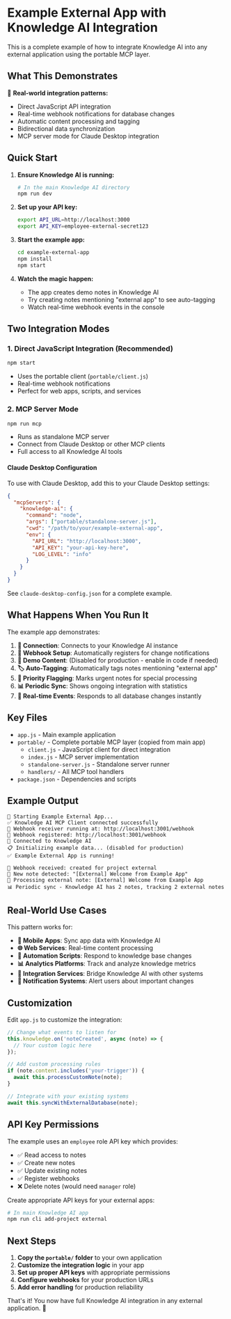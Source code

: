 # Example External App with Knowledge AI Integration

This is a complete example of how to integrate Knowledge AI into any external application using the portable MCP layer.

## What This Demonstrates

🎯 **Real-world integration patterns:**
- Direct JavaScript API integration
- Real-time webhook notifications for database changes
- Automatic content processing and tagging
- Bidirectional data synchronization
- MCP server mode for Claude Desktop integration

## Quick Start

1. **Ensure Knowledge AI is running:**
   ```bash
   # In the main Knowledge AI directory
   npm run dev
   ```

2. **Set up your API key:**
   ```bash
   export API_URL=http://localhost:3000
   export API_KEY=employee-external-secret123
   ```

3. **Start the example app:**
   ```bash
   cd example-external-app
   npm install
   npm start
   ```

4. **Watch the magic happen:**
   - The app creates demo notes in Knowledge AI
   - Try creating notes mentioning "external app" to see auto-tagging
   - Watch real-time webhook events in the console

## Two Integration Modes

### 1. Direct JavaScript Integration (Recommended)
```bash
npm start
```
- Uses the portable client (`portable/client.js`)
- Real-time webhook notifications
- Perfect for web apps, scripts, and services

### 2. MCP Server Mode  
```bash
npm run mcp
```
- Runs as standalone MCP server
- Connect from Claude Desktop or other MCP clients
- Full access to all Knowledge AI tools

#### Claude Desktop Configuration

To use with Claude Desktop, add this to your Claude Desktop settings:

```json
{
  "mcpServers": {
    "knowledge-ai": {
      "command": "node",
      "args": ["portable/standalone-server.js"],
      "cwd": "/path/to/your/example-external-app",
      "env": {
        "API_URL": "http://localhost:3000",
        "API_KEY": "your-api-key-here",
        "LOG_LEVEL": "info"
      }
    }
  }
}
```

See `claude-desktop-config.json` for a complete example.

## What Happens When You Run It

The example app demonstrates:

1. **🔗 Connection**: Connects to your Knowledge AI instance
2. **📡 Webhook Setup**: Automatically registers for change notifications  
3. **📝 Demo Content**: (Disabled for production - enable in code if needed)
4. **🏷️ Auto-Tagging**: Automatically tags notes mentioning "external app"
5. **🚨 Priority Flagging**: Marks urgent notes for special processing
6. **📊 Periodic Sync**: Shows ongoing integration with statistics
7. **🔄 Real-time Events**: Responds to all database changes instantly

## Key Files

- `app.js` - Main example application
- `portable/` - Complete portable MCP layer (copied from main app)
  - `client.js` - JavaScript client for direct integration
  - `index.js` - MCP server implementation
  - `standalone-server.js` - Standalone server runner
  - `handlers/` - All MCP tool handlers
- `package.json` - Dependencies and scripts

## Example Output

```
🚀 Starting Example External App...
✅ Knowledge AI MCP Client connected successfully
📡 Webhook receiver running at: http://localhost:3001/webhook
📡 Webhook registered: http://localhost:3001/webhook
🔗 Connected to Knowledge AI
📋 Initializing example data... (disabled for production)
✅ Example External App is running!

📡 Webhook received: created for project external
📝 New note detected: "[External] Welcome from Example App"
🔄 Processing external note: [External] Welcome from Example App
📊 Periodic sync - Knowledge AI has 2 notes, tracking 2 external notes
```

## Real-World Use Cases

This pattern works for:

- **📱 Mobile Apps**: Sync app data with Knowledge AI
- **🌐 Web Services**: Real-time content processing
- **🤖 Automation Scripts**: Respond to knowledge base changes
- **📊 Analytics Platforms**: Track and analyze knowledge metrics
- **🔄 Integration Services**: Bridge Knowledge AI with other systems
- **📧 Notification Systems**: Alert users about important changes

## Customization

Edit `app.js` to customize the integration:

```javascript
// Change what events to listen for
this.knowledge.on('noteCreated', async (note) => {
  // Your custom logic here
});

// Add custom processing rules  
if (note.content.includes('your-trigger')) {
  await this.processCustomNote(note);
}

// Integrate with your existing systems
await this.syncWithExternalDatabase(note);
```

## API Key Permissions

The example uses an `employee` role API key which provides:
- ✅ Read access to notes
- ✅ Create new notes  
- ✅ Update existing notes
- ✅ Register webhooks
- ❌ Delete notes (would need `manager` role)

Create appropriate API keys for your external apps:
```bash
# In main Knowledge AI app
npm run cli add-project external
```

## Next Steps

1. **Copy the `portable/` folder** to your own application
2. **Customize the integration logic** in your app  
3. **Set up proper API keys** with appropriate permissions
4. **Configure webhooks** for your production URLs
5. **Add error handling** for production reliability

That's it! You now have full Knowledge AI integration in any external application. 🎉